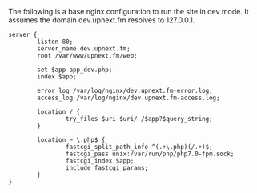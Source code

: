 The following is a base nginx configuration to run the site in dev mode. It assumes the domain dev.upnext.fm resolves to 127.0.0.1.

```
server {
        listen 80;
        server_name dev.upnext.fm;
        root /var/www/upnext.fm/web;

        set $app app_dev.php;
        index $app;

        error_log /var/log/nginx/dev.upnext.fm-error.log;
        access_log /var/log/nginx/dev.upnext.fm-access.log;

        location / {
                try_files $uri $uri/ /$app?$query_string;
        }

        location ~ \.php$ {
                fastcgi_split_path_info ^(.+\.php)(/.+)$;
                fastcgi_pass unix:/var/run/php/php7.0-fpm.sock;
                fastcgi_index $app;
                include fastcgi_params;
        }
}
```
